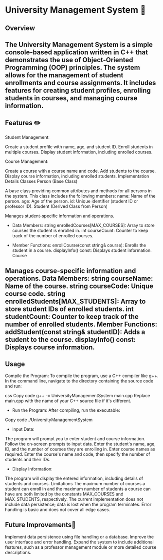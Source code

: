 # University Management System 🏫
## Overview
The University Management System is a simple console-based application written in C++ that demonstrates the use of Object-Oriented Programming (OOP) principles. The system allows for the management of student enrollments and course assignments. It includes features for creating student profiles, enrolling students in courses, and managing course information.
---
## Features ✏️
Student Management:

Create a student profile with name, age, and student ID.
Enroll students in multiple courses.
Display student information, including enrolled courses.

Course Management:

Create a course with a course name and code.
Add students to the course.
Display course information, including enrolled students.
Implementation Details
Classes
Person (Base Class)

A base class providing common attributes and methods for all persons in the system. This class includes the following members:
name: Name of the person.
age: Age of the person.
id: Unique identifier (student ID or professor ID).
Student (Derived Class from Person)

Manages student-specific information and operations.

* Data Members:
string enrolledCourses[MAX_COURSES]: Array to store courses the student is enrolled in.
int courseCount: Counter to keep track of the number of enrolled courses.

* Member Functions:
enrollCourse(const string& course): Enrolls the student in a course.
displayInfo() const: Displays student information.
Course

Manages course-specific information and operations.
Data Members:
string courseName: Name of the course.
string courseCode: Unique course code.
string enrolledStudents[MAX_STUDENTS]: Array to store student IDs of enrolled students.
int studentCount: Counter to keep track of the number of enrolled students.
Member Functions:
addStudent(const string& studentID): Adds a student to the course.
displayInfo() const: Displays course information.
---
## Usage 
Compile the Program:
To compile the program, use a C++ compiler like g++. In the command line, navigate to the directory containing the source code and run:

css
Copy code
g++ -o UniversityManagementSystem main.cpp
Replace main.cpp with the name of your C++ source file if it's different.

* Run the Program:
After compiling, run the executable:

Copy code
./UniversityManagementSystem

* Input Data:

The program will prompt you to enter student and course information. Follow the on-screen prompts to input data.
Enter the student's name, age, ID, and the number of courses they are enrolling in.
Enter course names as required.
Enter the course's name and code, then specify the number of students and their IDs.

* Display Information:

The program will display the entered information, including details of students and courses.
Limitations
The maximum number of courses a student can enroll in and the maximum number of students a course can have are both limited by the constants MAX_COURSES and MAX_STUDENTS, respectively.
The current implementation does not include data persistence; data is lost when the program terminates.
Error handling is basic and does not cover all edge cases.


## Future Improvements🌟
Implement data persistence using file handling or a database.
Improve the user interface and error handling.
Expand the system to include additional features, such as a professor management module or more detailed course descriptions.

